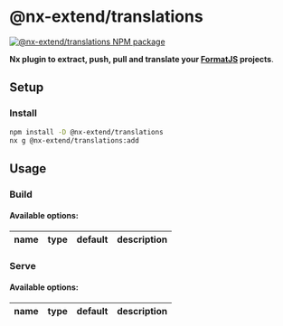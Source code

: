 # @nx-extend/translations

<a href="https://www.npmjs.com/package/@nx-extend/translations" rel="nofollow">
  <img src="https://badgen.net/npm/v/@nx-extend/translations" alt="@nx-extend/translations NPM package">
</a>

**Nx plugin to extract, push, pull and translate your [FormatJS](https://formatjs.io/) projects**.

## Setup

### Install

```sh
npm install -D @nx-extend/translations
nx g @nx-extend/translations:add
```

## Usage

### Build

#### Available options:

| name | type | default | description |
|------|------|---------|-------------|

### Serve

#### Available options:

| name | type | default | description |
|------|------|---------|-------------|
